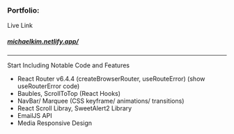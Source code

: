 ### Portfolio:
Live Link
##### [michaelkim.netlify.app/](https://michaelkim.netlify.app/)

<hr/>
Start Including Notable Code and Features

- React Router v6.4.4 (createBrowserRouter, useRouteError)
(show useRouterError code)
- Baubles, ScrollToTop (React Hooks)
- NavBar/ Marquee (CSS keyframe/ animations/ transitions)
- React Scroll Libray, SweetAlert2 Library
- EmailJS API
- Media Responsive Design





